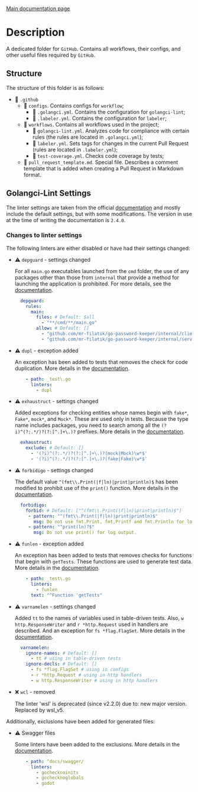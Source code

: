 [Main documentation page](../README.md)

# Description

A dedicated folder for `GitHub`. Contains all workflows, their configs, and other useful files required by `GitHub`.

## Structure

The structure of this folder is as follows:

* 📂 `.github`
    * 📂 `configs`. Contains configs for `workflow`;
        * 📄 `.golangci.yml`. Contains the configuration for `golangci-lint`;
        * 📄 `.labeler.yml`. Contains the configuration for `labeler`;
    * 📂 `workflows`. Contains all workflows used in the project;
        * 📄 `golangci-lint.yml`. Analyzes code for compliance with certain rules (the rules are located in `.golangci.yml`);
        * 📄 `labeler.yml`. Sets tags for changes in the current Pull Request (rules are located in `.labeler.yml`);
        * 📄 `test-coverage.yml`. Checks code coverage by tests;
    * 📄 `pull_request_template.md`. Special file. Describes a comment template that is added when creating a Pull Request in Markdown format.

## Golangci-Lint Settings

The linter settings are taken from the official [documentation](https://golangci-lint.run/docs/configuration/file/) and mostly include the default settings, but with some modifications. The version in use at the time of writing the documentation is `2.4.0`.

### Changes to linter settings

The following linters are either disabled or have had their settings changed:

* ⚠️ `depguard` - settings changed

  For all `main.go` executables launched from the `cmd` folder, the use of any packages other than those from `internal` that provide a method for launching the application is prohibited. For more details, see the [documentation](https://golangci-lint.run/docs/linters/configuration/#depguard).

  ```yml
    depguard:
      rules:
        main:
          files: # Default: $all
            - "**/cmd/**/main.go"
          allow: # Default: []
            - "github.com/mr-filatik/go-password-keeper/internal/client"
            - "github.com/mr-filatik/go-password-keeper/internal/server"
  ```

* ⚠️ `dupl` - exception added

  An exception has been added to tests that removes the check for code duplication. More details in the [documentation](https://golangci-lint.run/docs/configuration/file/#linters-configuration).

  ```yml
      - path: _test\.go
        linters:
          - dupl
  ```

* ⚠️ `exhaustruct` - settings changed

  Added exceptions for checking entities whose names begin with `fake*`, `Fake*`, `mock*`, and `Mock*`. These are used only in tests. Because the type name includes packages, you need to search among all the `(?i)^(?:.*/)?(?:[^.]+\.)?` prefixes. More details in the [documentation](https://golangci-lint.run/docs/linters/configuration/#exhaustruct).

  ```yml
    exhaustruct:
      exclude: # Default: []
        - '(?i)^(?:.*/)?(?:[^.]+\.)?(mock|Mock)\w*$'
        - '(?i)^(?:.*/)?(?:[^.]+\.)?(fake|Fake)\w*$'
  ```

* ⚠️ `forbidigo` - settings changed

  The default value `^(fmt\\.Print(|f|ln)|print|println)$` has been modified to prohibit use of the `print()` function. More details in the [documentation](https://golangci-lint.run/docs/linters/configuration/#forbidigo).

  ```yml
    forbidigo:
      forbid: # Default: ["^(fmt\\.Print(|f|ln)|print|println)$"]
       - pattern: "^(fmt\\.Print(|f|ln)|print|println)$"
         msg: Do not use fmt.Print, fmt,Printf and fmt.Println for log output.
       - pattern: "^print(ln)?$"
         msg: Do not use print() for log output.
  ```

* ⚠️ `funlen` - exception added

  An exception has been added to tests that removes checks for functions that begin with `getTests`. These functions are used to generate test data. More details in the [documentation](https://golangci-lint.run/docs/configuration/file/#linters-configuration).

  ```yml
      - path: _test\.go
        linters:
          - funlen
        text: "^Function 'getTests"
  ```

* ⚠️ `varnamelen` - settings changed

  Added `tt` to the names of variables used in table-driven tests. Also, `w http.ResponseWriter` and `r *http.Request` used in handlers are described. And an exception for `fs *flag.FlagSet`. More details in the [documentation](https://golangci-lint.run/docs/linters/configuration/#varnamelen).

  ```yml
    varnamelen:
      ignore-names: # Default: []
        - tt # using in table-driven tests
      ignore-decls: # Default: []
        - fs *flag.FlagSet # using in configs
        - r *http.Request # using in http handlers
        - w http.ResponseWriter # using in http handlers
  ```

* ❌ `wcl` - removed

  The linter 'wsl' is deprecated (since v2.2.0) due to: new major version. Replaced by wsl_v5.

Additionally, exclusions have been added for generated files:

* ⚠️ Swagger files

  Some linters have been added to the exclusions. More details in the [documentation](https://golangci-lint.run/docs/configuration/file/#linters-configuration).

  ```yml
      - path: ^docs/swagger/
        linters:
          - gochecknoinits
          - gochecknoglobals
          - godot
  ```
